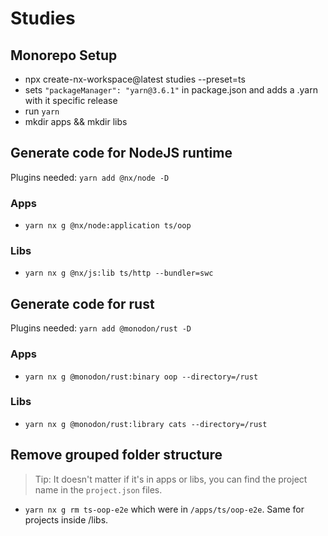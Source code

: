 # Studies

## Monorepo Setup

- npx create-nx-workspace@latest studies --preset=ts
- sets `"packageManager": "yarn@3.6.1"` in package.json and adds a .yarn with it specific release
- run `yarn`
- mkdir apps && mkdir libs

## Generate code for NodeJS runtime

Plugins needed: `yarn add @nx/node -D`

### Apps

- `yarn nx g @nx/node:application ts/oop`

### Libs

- `yarn nx g @nx/js:lib ts/http --bundler=swc`

## Generate code for rust

Plugins needed: `yarn add @monodon/rust -D`

### Apps

- `yarn nx g @monodon/rust:binary oop --directory=/rust`

### Libs

- `yarn nx g @monodon/rust:library cats --directory=/rust`
## Remove grouped folder structure

> Tip: It doesn't matter if it's in apps or libs, you can find the project name in the `project.json` files.

- `yarn nx g rm ts-oop-e2e` which were in `/apps/ts/oop-e2e`. Same for projects inside /libs.

